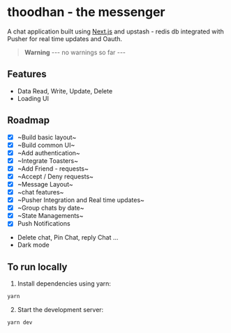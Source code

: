 # thoodhan - the messenger

A chat application built using [Next.js](https://nextjs.org/) and upstash - redis db integrated with Pusher for real time updates and Oauth.

> **Warning**
> --- no warnings so far ---

## Features

- Data Read, Write, Update, Delete
- Loading UI

## Roadmap

- [x] ~Build basic layout~
- [x] ~Build common UI~
- [x] ~Add authentication~
- [x] ~Integrate Toasters~
- [x] ~Add Friend - requests~
- [x] ~Accept / Deny requests~
- [x] ~Message Layout~
- [x] ~chat features~
- [x] ~Pusher Integration and Real time updates~
- [x] ~Group chats by date~
- [x] ~State Managements~
- [x] Push Notifications
- Delete chat, Pin Chat, reply Chat ...
- Dark mode

## To run locally

1. Install dependencies using yarn:

```sh
yarn
```

2. Start the development server:

```sh
yarn dev
```
